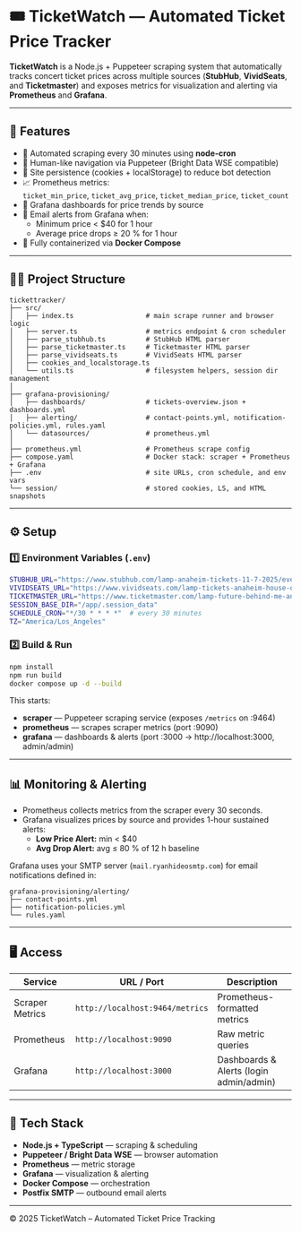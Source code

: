 # 🎟️ TicketWatch — Automated Ticket Price Tracker

**TicketWatch** is a Node.js + Puppeteer scraping system that automatically tracks concert ticket prices across multiple sources (**StubHub**, **VividSeats**, and **Ticketmaster**) and exposes metrics for visualization and alerting via **Prometheus** and **Grafana**.

---

## 🧬 Features

- 🔁 Automated scraping every 30 minutes using **node-cron**
- 🧠 Human-like navigation via Puppeteer (Bright Data WSE compatible)
- 🍪 Site persistence (cookies + localStorage) to reduce bot detection
- 📈 Prometheus metrics:  
  `ticket_min_price`, `ticket_avg_price`, `ticket_median_price`, `ticket_count`
- 🧮 Grafana dashboards for price trends by source
- 📩 Email alerts from Grafana when:
  - Minimum price < $40 for 1 hour  
  - Average price drops ≥ 20 % for 1 hour
- 🐳 Fully containerized via **Docker Compose**

---

## 💇️‍♂️ Project Structure

```
tickettracker/
├── src/
│   ├── index.ts                  # main scrape runner and browser logic
│   ├── server.ts                 # metrics endpoint & cron scheduler
│   ├── parse_stubhub.ts          # StubHub HTML parser
│   ├── parse_ticketmaster.ts     # Ticketmaster HTML parser
│   ├── parse_vividseats.ts       # VividSeats HTML parser
│   ├── cookies_and_localstorage.ts
│   └── utils.ts                  # filesystem helpers, session dir management
│
├── grafana-provisioning/
│   ├── dashboards/               # tickets-overview.json + dashboards.yml
│   ├── alerting/                 # contact-points.yml, notification-policies.yml, rules.yaml
│   └── datasources/              # prometheus.yml
│
├── prometheus.yml                # Prometheus scrape config
├── compose.yaml                  # Docker stack: scraper + Prometheus + Grafana
├── .env                          # site URLs, cron schedule, and env vars
└── session/                      # stored cookies, LS, and HTML snapshots
```

---

## ⚙️ Setup

### 1️⃣ Environment Variables (`.env`)
```bash
STUBHUB_URL="https://www.stubhub.com/lamp-anaheim-tickets-11-7-2025/event/159015267/"
VIVIDSEATS_URL="https://www.vividseats.com/lamp-tickets-anaheim-house-of-blues-anaheim-11-6-2025/..."
TICKETMASTER_URL="https://www.ticketmaster.com/lamp-future-behind-me-anaheim-california-11-06-2025/event/090062DEE1124BFB"
SESSION_BASE_DIR="/app/.session_data"
SCHEDULE_CRON="*/30 * * * *"  # every 30 minutes
TZ="America/Los_Angeles"
```

### 2️⃣ Build & Run
```bash
npm install
npm run build
docker compose up -d --build
```

This starts:
- **scraper** — Puppeteer scraping service (exposes `/metrics` on :9464)  
- **prometheus** — scrapes scraper metrics (port :9090)  
- **grafana** — dashboards & alerts (port :3000 → http://localhost:3000, admin/admin)

---

## 📊 Monitoring & Alerting

- Prometheus collects metrics from the scraper every 30 seconds.  
- Grafana visualizes prices by source and provides 1-hour sustained alerts:
  - **Low Price Alert:** min < $40  
  - **Avg Drop Alert:** avg ≤ 80 % of 12 h baseline  

Grafana uses your SMTP server (`mail.ryanhideosmtp.com`) for email notifications defined in:

```
grafana-provisioning/alerting/
├── contact-points.yml
├── notification-policies.yml
└── rules.yaml
```

---

## 🖥️ Access

| Service     | URL / Port | Description |
|--------------|------------|--------------|
| Scraper Metrics | `http://localhost:9464/metrics` | Prometheus-formatted metrics |
| Prometheus | `http://localhost:9090` | Raw metric queries |
| Grafana | `http://localhost:3000` | Dashboards & Alerts (login admin/admin) |

---

## 🧰 Tech Stack

- **Node.js + TypeScript** — scraping & scheduling  
- **Puppeteer / Bright Data WSE** — browser automation  
- **Prometheus** — metric storage  
- **Grafana** — visualization & alerting  
- **Docker Compose** — orchestration  
- **Postfix SMTP** — outbound email alerts

---

© 2025 TicketWatch – Automated Ticket Price Tracking